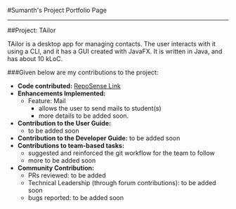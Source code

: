 #Sumanth's Project Portfolio Page

---
##Project: TAilor

TAilor is a desktop app for managing contacts. The user interacts with it using a CLI, and it has a GUI
created with JavaFX. It is written in Java, and has about 10 kLoC.

###Given below are my contributions to the project:

- **Code contributed:** [RepoSense Link](https://nus-cs2103-ay2122s2.github.io/tp-dashboard/?search=s7manth&breakdown=true)
- **Enhancements Implemented:** 
    - Feature: Mail
      - allows the user to send mails to student(s)
      - more details to be added soon.
- **Contribution to the User Guide:**
    - to be added soon
- **Contribution to the Developer Guide:** to be added soon
- **Contributions to team-based tasks:**
    - suggested and reinforced the git workflow for the team to follow
    - more to be added soon
- **Community Contribution:**
    - PRs reviewed: to be added
    - Technical Leadership (through forum contributions): to be added soon
    - bugs reported: to be added soon
